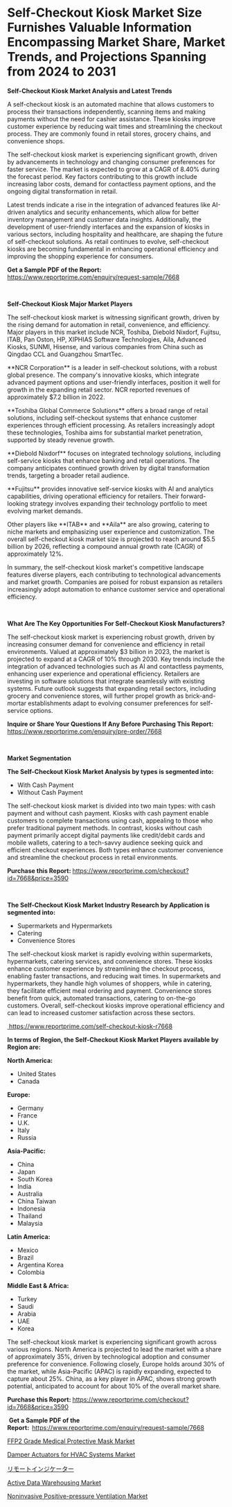<p><h1>Self-Checkout Kiosk Market Size Furnishes Valuable Information Encompassing Market Share, Market Trends, and Projections Spanning from 2024 to 2031</h1></p><p><strong>Self-Checkout Kiosk Market Analysis and Latest Trends</strong></p>
<p><p>A self-checkout kiosk is an automated machine that allows customers to process their transactions independently, scanning items and making payments without the need for cashier assistance. These kiosks improve customer experience by reducing wait times and streamlining the checkout process. They are commonly found in retail stores, grocery chains, and convenience shops.</p><p>The self-checkout kiosk market is experiencing significant growth, driven by advancements in technology and changing consumer preferences for faster service. The market is expected to grow at a CAGR of 8.40% during the forecast period. Key factors contributing to this growth include increasing labor costs, demand for contactless payment options, and the ongoing digital transformation in retail. </p><p>Latest trends indicate a rise in the integration of advanced features like AI-driven analytics and security enhancements, which allow for better inventory management and customer data insights. Additionally, the development of user-friendly interfaces and the expansion of kiosks in various sectors, including hospitality and healthcare, are shaping the future of self-checkout solutions. As retail continues to evolve, self-checkout kiosks are becoming fundamental in enhancing operational efficiency and improving the shopping experience for consumers.</p></p>
<p><strong>Get a Sample PDF of the Report:&nbsp;</strong> <a href="https://www.reportprime.com/enquiry/request-sample/7668">https://www.reportprime.com/enquiry/request-sample/7668</a></p>
<p>&nbsp;</p>
<p><strong>Self-Checkout Kiosk Major Market Players</strong></p>
<p><p>The self-checkout kiosk market is witnessing significant growth, driven by the rising demand for automation in retail, convenience, and efficiency. Major players in this market include NCR, Toshiba, Diebold Nixdorf, Fujitsu, ITAB, Pan Oston, HP, XIPHIAS Software Technologies, Aila, Advanced Kiosks, SUNMI, Hisense, and various companies from China such as Qingdao CCL and Guangzhou SmartTec.</p><p>**NCR Corporation** is a leader in self-checkout solutions, with a robust global presence. The company's innovative kiosks, which integrate advanced payment options and user-friendly interfaces, position it well for growth in the expanding retail sector. NCR reported revenues of approximately $7.2 billion in 2022.</p><p>**Toshiba Global Commerce Solutions** offers a broad range of retail solutions, including self-checkout systems that enhance customer experiences through efficient processing. As retailers increasingly adopt these technologies, Toshiba aims for substantial market penetration, supported by steady revenue growth.</p><p>**Diebold Nixdorf** focuses on integrated technology solutions, including self-service kiosks that enhance banking and retail operations. The company anticipates continued growth driven by digital transformation trends, targeting a broader retail audience.</p><p>**Fujitsu** provides innovative self-service kiosks with AI and analytics capabilities, driving operational efficiency for retailers. Their forward-looking strategy involves expanding their technology portfolio to meet evolving market demands.</p><p>Other players like **ITAB** and **Aila** are also growing, catering to niche markets and emphasizing user experience and customization. The overall self-checkout kiosk market size is projected to reach around $5.5 billion by 2026, reflecting a compound annual growth rate (CAGR) of approximately 12%.</p><p>In summary, the self-checkout kiosk market's competitive landscape features diverse players, each contributing to technological advancements and market growth. Companies are poised for robust expansion as retailers increasingly adopt automation to enhance customer service and operational efficiency.</p></p>
<p>&nbsp;</p>
<p><strong>What Are The Key Opportunities For Self-Checkout Kiosk Manufacturers?</strong></p>
<p><p>The self-checkout kiosk market is experiencing robust growth, driven by increasing consumer demand for convenience and efficiency in retail environments. Valued at approximately $3 billion in 2023, the market is projected to expand at a CAGR of 10% through 2030. Key trends include the integration of advanced technologies such as AI and contactless payments, enhancing user experience and operational efficiency. Retailers are investing in software solutions that integrate seamlessly with existing systems. Future outlook suggests that expanding retail sectors, including grocery and convenience stores, will further propel growth as brick-and-mortar establishments adapt to evolving consumer preferences for self-service options.</p></p>
<p><strong>Inquire or Share Your Questions If Any Before Purchasing This Report:</strong> <a href="https://www.reportprime.com/enquiry/pre-order/7668">https://www.reportprime.com/enquiry/pre-order/7668</a></p>
<p>&nbsp;</p>
<p><strong>Market Segmentation</strong></p>
<p><strong>The Self-Checkout Kiosk Market Analysis by types is segmented into:</strong></p>
<p><ul><li>With Cash Payment</li><li>Without Cash Payment</li></ul></p>
<p><p>The self-checkout kiosk market is divided into two main types: with cash payment and without cash payment. Kiosks with cash payment enable customers to complete transactions using cash, appealing to those who prefer traditional payment methods. In contrast, kiosks without cash payment primarily accept digital payments like credit/debit cards and mobile wallets, catering to a tech-savvy audience seeking quick and efficient checkout experiences. Both types enhance customer convenience and streamline the checkout process in retail environments.</p></p>
<p><strong>Purchase this Report:&nbsp;</strong><a href="https://www.reportprime.com/checkout?id=7668&price=3590">https://www.reportprime.com/checkout?id=7668&price=3590</a></p>
<p>&nbsp;</p>
<p><strong>The Self-Checkout Kiosk Market Industry Research by Application is segmented into:</strong></p>
<p><ul><li>Supermarkets and Hypermarkets</li><li>Catering</li><li>Convenience Stores</li></ul></p>
<p><p>The self-checkout kiosk market is rapidly evolving within supermarkets, hypermarkets, catering services, and convenience stores. These kiosks enhance customer experience by streamlining the checkout process, enabling faster transactions, and reducing wait times. In supermarkets and hypermarkets, they handle high volumes of shoppers, while in catering, they facilitate efficient meal ordering and payment. Convenience stores benefit from quick, automated transactions, catering to on-the-go customers. Overall, self-checkout kiosks improve operational efficiency and can lead to increased customer satisfaction across these sectors.</p></p>
<p><a href="https://www.reportprime.com/self-checkout-kiosk-r7668">&nbsp;https://www.reportprime.com/self-checkout-kiosk-r7668</a></p>
<p><strong>In terms of Region, the Self-Checkout Kiosk Market Players available by Region are:</strong></p>
<p>
    <p> <strong> North America: </strong>
        <ul>
            <li>United States</li>
            <li>Canada</li>
        </ul>
        </p> 
    <p> <strong> Europe: </strong>
        <ul>
            <li>Germany</li>
            <li>France</li>
            <li>U.K.</li>
            <li>Italy</li>
            <li>Russia</li>
        </ul>
        </p> 
    <p> <strong> Asia-Pacific: </strong>
        <ul>
            <li>China</li>
            <li>Japan</li>
            <li>South Korea</li>
            <li>India</li>
            <li>Australia</li>
            <li>China Taiwan</li>
            <li>Indonesia</li>
            <li>Thailand</li>
            <li>Malaysia</li>
        </ul>
        </p> 
    <p> <strong> Latin America: </strong>
        <ul>
            <li>Mexico</li>
            <li>Brazil</li>
            <li>Argentina Korea</li>
            <li>Colombia</li>
        </ul>
        </p> 
    <p> <strong> Middle East & Africa: </strong>
        <ul>
            <li>Turkey</li>
            <li>Saudi</li>
            <li>Arabia</li>
            <li>UAE</li>
            <li>Korea</li>
        </ul>
    </p>
    </p>
<p><p>The self-checkout kiosk market is experiencing significant growth across various regions. North America is projected to lead the market with a share of approximately 35%, driven by technological adoption and consumer preference for convenience. Following closely, Europe holds around 30% of the market, while Asia-Pacific (APAC) is rapidly expanding, expected to capture about 25%. China, as a key player in APAC, shows strong growth potential, anticipated to account for about 10% of the overall market share.</p></p>
<p><strong>Purchase this Report: </strong><a href="https://www.reportprime.com/checkout?id=7668&price=3590">https://www.reportprime.com/checkout?id=7668&price=3590</a></p>
<p>&nbsp;<strong>Get a Sample PDF of the Report:&nbsp;&nbsp;</strong><a href="https://www.reportprime.com/enquiry/request-sample/7668">https://www.reportprime.com/enquiry/request-sample/7668</a></p>
<p><strong></strong></p>
<p><p><a href="https://medium.com/@cathymaggio_46644/ffp2-grade-medical-protective-mask-market-forecast-global-market-trends-and-analysis-from-2024-to-c5bd31c98be6">FFP2 Grade Medical Protective Mask Market</a></p><p><a href="https://issuu.com/reportprime-2/docs/damper-actuators-for-hvac-systems-m_69f460ff45333e">Damper Actuators for HVAC Systems Market</a></p><p><a href="https://medium.com/@georgeannauce/remote-indicator-market-%E3%81%AE%E3%82%B0%E3%83%AD%E3%83%BC%E3%83%90%E3%83%AB%E5%B8%82%E5%A0%B4%E6%A6%82%E8%A6%81%E3%81%AF-%E4%B8%96%E7%95%8C%E3%81%8A%E3%82%88%E3%81%B3%E4%B8%BB%E8%A6%81%E5%B8%82%E5%A0%B4%E3%81%AB%E3%81%8A%E3%81%91%E3%82%8B%E6%A5%AD%E7%95%8C%E3%81%AB%E5%BD%B1%E9%9F%BF%E3%82%92%E4%B8%8E%E3%81%88%E3%82%8B%E4%B8%BB%E8%A6%81%E3%81%AA%E3%83%88%E3%83%AC%E3%83%B3%E3%83%89%E3%81%AB%E3%81%A4%E3%81%84%E3%81%A6-%E7%8B%AC%E8%87%AA%E3%81%AE%E8%A6%96%E7%82%B9%E3%82%92%E6%8F%90%E4%BE%9B%E3%81%97%E3%81%BE%E3%81%99-896186f2a315">リモートインジケーター</a></p><p><a href="https://www.linkedin.com/pulse/strategic-roadmap-success-global-active-data-warehousing-market-h6ole?trackingId=2O%2FEG2gRQLiwtfJ2FJj5Jg%3D%3D">Active Data Warehousing Market</a></p><p><a href="https://medium.com/@cathymaggio_46644/noninvasive-positive-pressure-ventilation-market-investigation-industry-evolution-and-forecast-fc05627141b0">Noninvasive Positive-pressure Ventilation Market</a></p></p>